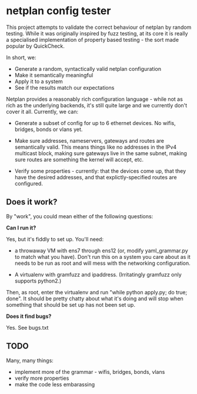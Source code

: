 netplan config tester
=====================

This project attempts to validate the correct behaviour of netplan by random testing. While it was originally inspired by fuzz testing, at its core it is really a specialised implementation of property based testing - the sort made popular by QuickCheck.

In short, we:

 - Generate a random, syntactically valid netplan configuration
 - Make it semantically meaningful
 - Apply it to a system
 - See if the results match our expectations

Netplan provides a reasonably rich configuration language - while not as rich as the underlying backends, it's still quite large and we currently don't cover it all. Currently, we can:

 - Generate a subset of config for up to 6 ethernet devices. No wifis, bridges, bonds or vlans yet.
 
 - Make sure addresses, nameservers, gateways and routes are semantically valid. This means things like no addresses in the IPv4 multicast block, making sure gateways live in the same subnet, making sure routes are something the kernel will accept, etc.

 - Verify some properties - currently: that the devices come up, that they have the desired addresses, and that explictly-specified routes are configured.

Does it work?
-------------

By "work", you could mean either of the following questions:

**Can I run it?**

Yes, but it's fiddly to set up.  You'll need:

 - a throwaway VM with ens7 through ens12 (or, modify yaml_grammar.py to match what you have). Don't run this on a system you care about as it needs to be run as root and will mess with the networking configuration. 
 
 - A virtualenv with gramfuzz and ipaddress. (Irritatingly gramfuzz only supports python2.) 
 
Then, as root, enter the virtualenv and run "while python apply.py; do true; done". It should be pretty chatty about what it's doing and will stop when something that should be set up has not been set up.

**Does it find bugs?**

Yes. See bugs.txt

TODO
----

Many, many things:
 - implement more of the grammar - wifis, bridges, bonds, vlans
 - verify more properties
 - make the code less embarassing